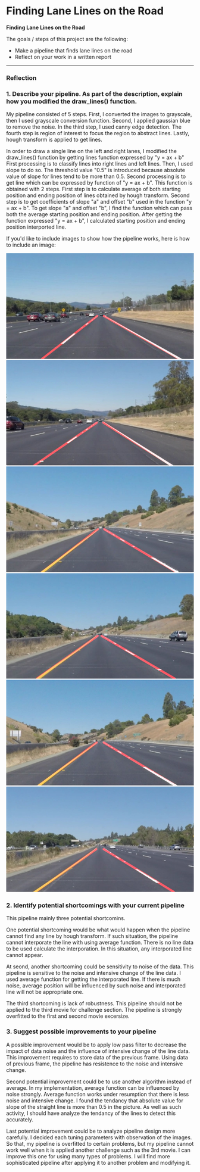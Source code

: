 # **Finding Lane Lines on the Road** 

**Finding Lane Lines on the Road**

The goals / steps of this project are the following:
* Make a pipeline that finds lane lines on the road
* Reflect on your work in a written report


[//]: # (Image References)

[image1]: ./examples/grayscale.jpg "Grayscale"
[image2]: ./test_images_output/solidWhiteCurve.jpg    "Solid White Curve"
[image3]: ./test_images_output/solidWhiteRight.jpg    "Solid White Right"
[image4]: ./test_images_output/whiteCarLaneSwitch.jpg "White Car Lane Switch"
[image5]: ./test_images_output/solidYellowCurve.jpg   "Solid Yellow Curve"
[image6]: ./test_images_output/solidYellowCurve2.jpg  "Solid Yellow Curve2"
[image7]: ./test_images_output/solidYellowLeft.jpg    "Solid Yellow Left"

---

### Reflection

### 1. Describe your pipeline. As part of the description, explain how you modified the draw_lines() function.

My pipeline consisted of 5 steps. First, I converted the images to grayscale, then I used grayscale conversion function. Second, I applied gaussian blue to remove the noise. In the third step, I used canny edge detection. The fourth step is region of interest to focus the region to abstract lines. Lastly, hough transform is applied to get lines.

In order to draw a single line on the left and right lanes, I modified the draw_lines() function by getting lines function expressed by "y = ax + b"
First processing is to classify lines into right lines and left lines. Then, I used slope to do so. The threshold value "0.5" is introduced because absolute value of slope for lines tend to be more than 0.5.
Second processing is to get line which can be expressed by function of "y = ax + b". This function is obtained with 2 steps. First step is to calculate average of both starting position and ending position of lines obtained by hough transform. Second step is to get coefficients of slope "a" and offset "b" used in the function "y = ax + b". To get slope "a" and offset "b", I find the function which can pass both the average starting position and ending position.
After getting the function expressed "y = ax + b", I calculated starting position and ending position interported line.

If you'd like to include images to show how the pipeline works, here is how to include an image: 

![result1][image2] ![result2][image3] ![result3][image4]
![result4][image5] ![result5][image6] ![result6][image7]

### 2. Identify potential shortcomings with your current pipeline
This pipeline mainly three potential shortcomins.

One potential shortcoming would be what would happen when the pipeline cannot find any line by hough transform.
If such situation, the pipeline cannot interporate the line with using average function. There is no line data to be used calculate the interporation. In this situation, any interporated line cannot appear.

At seond, another shortcoming could be sensitivity to noise of the data. This pipeline is sensitive to the noise and intensive change of the line data. I used average function for getting the interporated line. If there is much noise, average position will be influenced by such noise and interporated line will not be appropriate one.

The third shortcoming is lack of robustness. This pipeline should not be applied to the third movie for challenge section. The pipeline is strongly overfitted to the first and second movie excersize. 


### 3. Suggest possible improvements to your pipeline

A possible improvement would be to apply low pass filter to decrease the impact of data noise and the influence of intensive change of the line data.
This improvement requires to store data of the previous frame. Using data of previous frame, the pipeline has resistence to the noise and intensive change.

Second potential improvement could be to use another algorithm instead of average. In my implementation, average function can be influenced by noise strongly. Average function works under resumption that there is less noise and intensive change.
I found the tendancy that absolute value for slope of the straight line is more than 0.5 in the picture. As well as such activity, I should have analyze the tendancy of the lines to detect this accurately.

Last potential improvement could be to analyze pipeline design more carefully. I decided each tuning parameters with observation of the images. So that, my pipeline is overfitted to certain problems, but my pipeline cannot work well when it is applied another challenge such as the 3rd movie. I can improve this one for using many types of problems. I will find more sophisticated pipeline after applying it to another problem and modifying it. 
